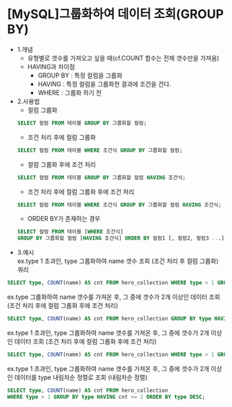 # [MySQL]그룹화하여 데이터 조회(GROUP BY)

* 1.개념
  * 유형별로 갯수를 가져오고 싶을 때(cf.COUNT 함수는 전체 갯수만을 가져옴)
  * HAVING과 차이점
    * GROUP BY : 특정 컬럼을 그룹화
    * HAVING : 특정 컬럼을 그룹화한 결과에 조건을 건다.
    * WHERE : 그룹화 하기 전
* 2.사용법
    * 컬럼 그룹화
  ```sql
  SELECT 컬럼 FROM 테이블 GROUP BY 그룹화할 컬럼;
  ```
    * 조건 처리 후에 컬럼 그룹화
  ```sql
  SELECT 컬럼 FROM 테이블 WHERE 조건식 GROUP BY 그룹화할 컬럼;
  ```
    * 컬럼 그룹화 후에 조건 처리
  ```sql
  SELECT 컬럼 FROM 테이블 GROUP BY 그룹화할 컬럼 HAVING 조건식;
  ```
    * 조건 처리 후에 컬럼 그룹화 후에 조건 처리
  ```sql
  SELECT 컬럼 FROM 테이블 WHERE 조건식 GROUP BY 그룹화할 컬럼 HAVING 조건식;
  ```
    * ORDER BY가 존재하는 경우
  ```sql
  SELECT 컬럼 FROM 테이블 [WHERE 조건식]
  GROUP BY 그룹화할 컬럼 [HAVING 조건식] ORDER BY 컬럼1 [, 컬럼2, 컬럼3 ...];
  ```
* 3.예시<br>
ex.type 1 초과인, type 그룹화하여 name 갯수 조회 (조건 처리 후 컬럼 그룹화)
쿼리
```sql
SELECT type, COUNT(name) AS cnt FROM hero_collection WHERE type > 1 GROUP BY type;
```
ex.type 그룹화하여 name 갯수를 가져온 후, 그 중에 갯수가 2개 이상인 데이터 조회 (조건 처리 후에 컬럼 그룹화 후에 조건 처리)
```sql
SELECT type, COUNT(name) AS cnt FROM hero_collection GROUP BY type HAVING cnt >= 2;
```
ex.type 1 초과인, type 그룹화하여 name 갯수를 가져온 후, 그 중에 갯수가 2개 이상인 데이터 조회 (조건 처리 후에 컬럼 그룹화 후에 조건 처리)

```sql
SELECT type, COUNT(name) AS cnt FROM hero_collection WHERE type > 1 GROUP BY type HAVING cnt >= 2;
```
ex.type 1 초과인, type 그룹화하여 name 갯수를 가져온 후, 그 중에 갯수가 2개 이상인 데이터를 type 내림차순 정렬로 조회 (내림차순 정렬)
```sql
SELECT type, COUNT(name) AS cnt FROM hero_collection
WHERE type > 1 GROUP BY type HAVING cnt >= 2 ORDER BY type DESC;
```

  
